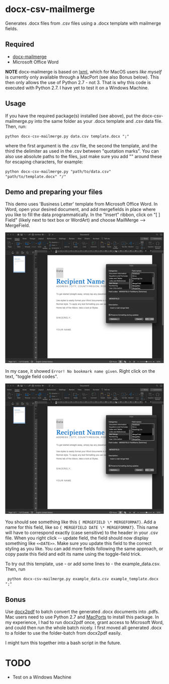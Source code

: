 # docx-csv-mailmerge
Generates .docx files from .csv files using a .docx template with mailmerge fields.

## Required
- [docx-mailmerge](https://pypi.org/project/docx-mailmerge/)
- Microsoft Office Word

**NOTE** docx-mailmerge is based on [lxml](https://lxml.de/installation.html), which for MacOS users _like myself_ is currently only available through a MacPort (see also Bonus below). This then only allows the use of Python 2.7 - not 3. That is why this code is executed with Python 2.7. I have yet to test it on a Windows Machine.

## Usage
If you have the required package(s) installed (see above), put the docx-csv-mailmerge.py into the same folder as your .docx template and .csv data file. Then, run:

    python docx-csv-mailmerge.py data.csv template.docx ";"

where the first argument is the .csv file, the second the template, and the third the delimiter as used in the .csv between "quotation marks". You can also use absolute paths to the files, just make sure you add "" around these for escaping characters, for example:

    python docx-csv-mailmerge.py "path/to/data.csv" "path/to/template.docx" "/"

## Demo and preparing your files
This demo uses 'Business Letter' template from Microsoft Office Word. In Word, open your desired document, and add mergefields in place where you like to fill the data programmatically. In the "Insert" ribbon, click on "[ ] Field" (likely next to text box or WordArt) and choose MailMerge --> MergeField.

![Insert Field, Mailmerge, Mergefield](images/1_add_field.png)

In my case, it showed `Error! No bookmark name given`. Right click on the text, "toggle field codes".

![Insert Field, Mailmerge, Mergefield](images/1_add_field.png)

You should see something like this `{ MERGEFIELD \* MERGEFORMAT}`. Add a name for this field, like so `{ MERGEFIELD DATE \* MERGEFORMAT}`. This name will have to correspond exactly (case sensitive) to the header in your .csv file. When you right click -- update field, the field should now display something like `<<DATE>>`. Make sure you update this field to the correct styling as you like. You can add more fields following the same approach, or copy paste this field and edit its name using the toggle-field trick.

To try out this template, use - or add some lines to - the example_data.csv. Then, run

     python docx-csv-mailmerge.py example_data.csv example_template.docx ";"

## Bonus
Use [docx2pdf](https://github.com/AlJohri/docx2pdf) to batch convert the generated .docx documents into .pdfs. Mac users need to use Python 2.7 and [MacPorts](https://www.macports.org/install.php) to install this package. In my experience, I had to run docx2pdf once, grant access to Microsoft Word, and could then run the whole batch nicely. I first moved all generated .docx to a folder to use the folder-batch from docx2pdf easily.

I might turn this together into a bash script in the future.


# TODO
- Test on a Windows Machine

